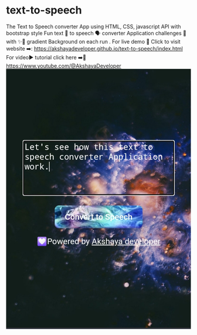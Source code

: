 # text-to-speech
The Text to Speech converter App using HTML, CSS, javascript API with bootstrap style 
Fun text 💬 to speech 🗣️ converter Application challenges 🥳 with ✨🌈 gradient Background on each run . For live demo 🍰 Click to visit website ➡️: https://akshayadeveloper.github.io/text-to-speech/index.html For video▶️ tutorial click here ➡️🥞 https://www.youtube.com/@AkshayaDeveloper
<br>
<img src="https://github.com/Akshayadeveloper/text-to-speech/blob/main/IMG_20231218_151753.jpg">
